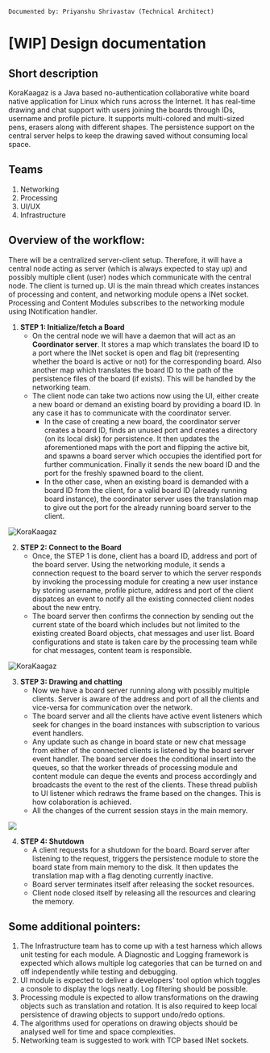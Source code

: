 `Documented by: Priyanshu Shrivastav (Technical Architect)`

# [WIP] Design documentation
## Short description
KoraKaagaz is a Java based no-authentication collaborative white board
native application for Linux which runs across the Internet. It has real-time drawing and chat support
with users joining the boards through IDs, username and profile picture. It supports
multi-colored and multi-sized pens, erasers along with different shapes. The persistence
support on the central server helps to keep the drawing saved without consuming local space.

## Teams
1. Networking
2. Processing
3. UI/UX
4. Infrastructure

## Overview of the workflow:
There will be a centralized server-client setup.
Therefore, it will have a central node acting as server (which is always expected
to stay up) and possibly multiple client (user) nodes which communicate with the
central node.
The client is turned up. UI is the main thread which creates instances of processing and content, and networking module opens a
INet socket. Processing and Content Modules subscribes to the networking module using INotification handler.

1. **STEP 1: Initialize/fetch a Board**
    - On the central node we will have a daemon that will act as an
        **Coordinator server**. It stores a map which translates the board ID to
        a port where the INet socket is open and flag bit (representing whether
        the board is active or not) for the corresponding board. Also another map
        which translates the board ID to the path of the persistence files of the
        board (if exists). This will be handled by the networking team.
    - The client node can take two actions now using the UI, either create a
        new board or demand an existing board by providing a board ID. In any
        case it has to communicate with the coordinator server.
        - In the case of creating a new board, the coordinator server creates a
            board ID, finds an unused port and creates a directory (on its local
            disk) for persistence. It then updates the aforementioned maps with
            the port and flipping the active bit, and spawns
            a board server which occupies the identified port for further
            communication. Finally it sends the new board ID and the port for the
            freshly spawned board to the client.
        - In the other case, when an existing board is demanded with a board ID
            from the client, for a valid board ID (already running board
            instance), the coordinator server uses the translation map to give
            out the port for the already running board server to the client.

![KoraKaagaz](https://user-images.githubusercontent.com/34399448/93567181-e5e5fc00-f9ab-11ea-9aa8-ff31536d562b.png)

2. **STEP 2: Connect to the Board**
   - Once, the STEP 1 is done, client has a board ID, address and port of the board
       server. Using the networking module, it sends a connection request to the
       board server to which the server responds by invoking the processing module
       for creating a new user instance by storing username, profile picture,
       address and port of the client dispatces an event to notify all the existing
       connected client nodes about the new entry.
   - The board server then confirms the connection by sending out the current
       state of the board which includes but not limited to the existing created
       Board objects, chat messages and user list. Board configurations and
       state is taken care by the processing team while for chat messages,
       content team is responsible.

![KoraKaagaz](https://user-images.githubusercontent.com/34399448/92733637-76618280-f395-11ea-8b07-ffac60f19268.png)

3. **STEP 3: Drawing and chatting**
   - Now we have a board server running along with possibly multiple clients.
       Server is aware of the address and port of all the clients and vice-versa
       for communication over the network.
   - The board server and all the clients have active event listeners which
       seek for changes in the board instances with subscription to various event
       handlers.
   - Any update such as change in board state or new chat message from either of
       the connected clients is listened by the board server event handler.
       The board server does the conditional insert into the queues, so that the worker threads of processing module and content module can deque the events and process accordingly and broadcasts the event to the rest of the clients. These
       thread publish to UI listener which redraws the frame based on the
       changes. This is how colaboration is achieved.
   - All the changes of the current session stays in the main memory.

![](https://i.imgur.com/ohxuujA.png)


4. **STEP 4: Shutdown**
   - A client requests for a shutdown for the board. Board server after
       listening to the request, triggers the persistence module to store the
       board state from main memory to the disk. It then updates the translation
       map with a flag denoting currently inactive.
   - Board server terminates itself after releasing the socket resources.
   - Client node closed itself by releasing all the resources and clearing the memory.

## Some additional pointers:
1) The Infrastructure team has to come up with a test harness which allows unit testing for each module. A Diagnostic and Logging framework is expected which allows multiple log categories that can be turned on and off independently while testing and debugging.
2) UI module is expected to deliver a developers' tool option which toggles a console to display the logs neatly. Log filtering should be possible.
3) Processing module is expected to allow transformations on the drawing objects such as translation and rotation.
 It is also required to keep local persistence of drawing objects to support undo/redo options.
4) The algorithms used for operations on drawing objects should be analysed well for time and space complexities.
5) Networking team is suggested to work with TCP based INet sockets.

